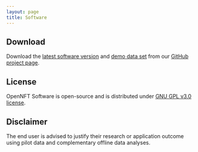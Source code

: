 ```yaml
---
layout: page
title: Software
---
```


## Download
Download the [latest software version](https://github.com/OpenNFT/OpenNFT) and [demo data set](https://github.com/OpenNFT/OpenNFT_Demo/releases) from our [GitHub project page](https://github.com/OpenNFT).

## License
OpenNFT Software is open-source and is distributed under [GNU GPL v3.0 license](https://github.com/OpenNFT/OpenNFT/blob/master/LICENSE).

## Disclaimer
The end user is advised to justify their research or application outcome using pilot data and complementary offline data analyses.
